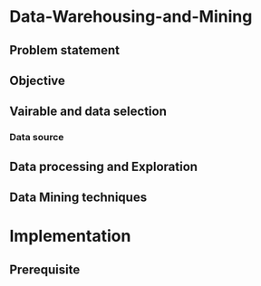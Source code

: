 # Data-Warehousing-and-Mining
## Problem statement

## Objective
## Vairable and data selection
### Data source
## Data processing and Exploration
## Data Mining techniques

# Implementation
## Prerequisite


